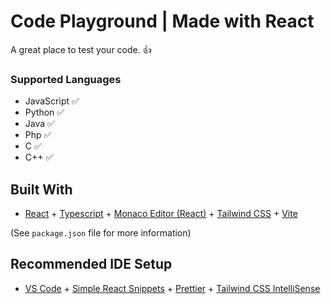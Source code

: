 # Code Playground | Made with React

A great place to test your code. 👍

### Supported Languages

- JavaScript ✅
- Python ✅
- Java ✅
- Php ✅
- C ✅
- C++ ✅

## Built With

- [React](https://vuejs.org/) + [Typescript](https://www.typescriptlang.org/) + [Monaco Editor (React)](https://www.npmjs.com/package/@monaco-editor/react) + [Tailwind CSS](https://tailwindcss.com/) + [Vite](https://vitejs.dev/)

(See `package.json` file for more information)

## Recommended IDE Setup

- [VS Code](https://code.visualstudio.com/) + [Simple React Snippets](https://marketplace.visualstudio.com/items?itemName=burkeholland.simple-react-snippets) + [Prettier](https://marketplace.visualstudio.com/items?itemName=esbenp.prettier-vscode) + [Tailwind CSS IntelliSense](https://marketplace.visualstudio.com/items?itemName=bradlc.vscode-tailwindcss)
